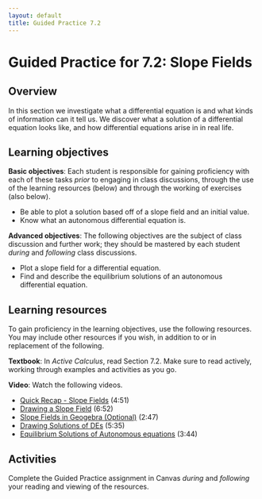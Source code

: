 ```yaml
---
layout: default
title: Guided Practice 7.2
---
```


# Guided Practice for 7.2: Slope Fields

## Overview

In this section we investigate what a differential equation is and what kinds of information can it tell us. We discover what a solution of a differential equation looks like, and how differential equations arise in in real life.

## Learning objectives

__Basic objectives__: Each student is responsible for gaining proficiency with each of these tasks _prior_ to engaging in class discussions, through the use of the learning resources (below) and through the working of exercises (also below).

- Be able to plot a solution based off of a slope field and an initial value.
- Know what an autonomous differential equation is.

__Advanced objectives__: The following objectives are the subject of class discussion and further work; they should be mastered by each student _during_ and _following_ class discussions.

- Plot a slope field for a differential equation.
- Find and describe the equilibrium solutions of an autonomous differential equation.

## Learning resources

To gain proficiency in the learning objectives, use the following resources. You may include other resources if you wish, in addition to or in replacement of the following.

__Textbook__: In _Active Calculus_, read Section 7.2. Make sure to read actively, working through examples and activities as you go.

__Video__: Watch the following videos.

- [Quick Recap - Slope Fields](https://www.youtube.com/watch?v=xtk_BsIVtgM&index=51&list=PL9bIjQJDwfGtewW75Nw7PnGNSkfqwAm3v) (4:51)
- [Drawing a Slope Field](https://www.youtube.com/watch?v=r3vs93e_MM8&index=52&list=PL9bIjQJDwfGtewW75Nw7PnGNSkfqwAm3v) (6:52)
- [Slope Fields in Geogebra (Optional)](https://www.youtube.com/watch?v=AAaYzZaHenk&list=PL9bIjQJDwfGtewW75Nw7PnGNSkfqwAm3v&index=53) (2:47)
- [Drawing Solutions of DEs](https://www.youtube.com/watch?v=YPFndl97rRM&index=54&list=PL9bIjQJDwfGtewW75Nw7PnGNSkfqwAm3v) (5:35)
- [Equilibrium Solutions of Autonomous equations](https://www.youtube.com/watch?v=3qAQ-FW9acA&index=55&list=PL9bIjQJDwfGtewW75Nw7PnGNSkfqwAm3v) (3:44)

## Activities

Complete the Guided Practice assignment in Canvas _during_ and _following_ your reading and viewing of the resources.

<!--
The following activity is to be done _during_ and _following_ your reading and viewing of the resources. Go to [student.desmos.com](https://student.desmos.com/?prepopulateCode=8R8V77) and enter the code `BCN32` along with your name in the format `Last, First`. For example, I would enter my name as `Ballif, Serge`. Complete each part of the activity. Some of these problems will require you to work them out on paper before entering your answer. Practice producing high quality work so that your work is readable and meaningful. You will receive a mark of __Pass__ if each item response shows a good-faith effort to be right and is submitted prior to the deadline. __Remember to use the Piazza discussion board to ask about any questions you have.__
-->
